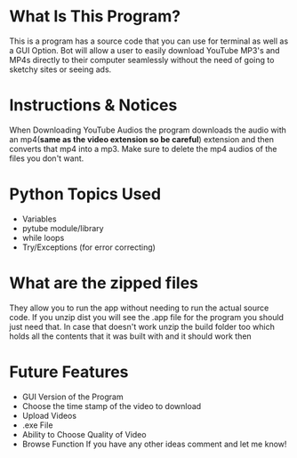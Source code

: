 # What Is This Program?  
This is a program has a source code that you can use for terminal as well as a GUI Option. Bot will allow a user to easily download YouTube MP3's and MP4s directly to their computer seamlessly without the need of going to sketchy sites or seeing ads. 

# Instructions & Notices
When Downloading YouTube Audios the program downloads the audio with an mp4(**same as the video extension so be careful**) extension and then converts that mp4 into a mp3. Make sure to delete the mp4 audios of the files you don't want. 


# Python Topics Used
* Variables
* pytube module/library
* while loops
* Try/Exceptions (for error correcting)


# What are the zipped files
They allow you to run the app without needing to run the actual source code. If you unzip dist you will see the .app file for the program you should just need that. In case that doesn't work unzip the build folder too which holds all the contents that it was built with and it should work then


# Future Features
* GUI Version of the Program
* Choose the time stamp of the video to download
* Upload Videos
* .exe File
* Ability to Choose Quality of Video
* Browse Function
If you have any other ideas comment and let me know!